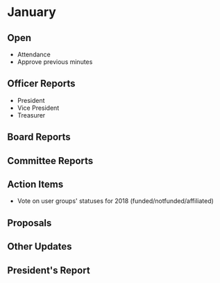 # January

## Open
* Attendance
* Approve previous minutes

## Officer Reports
* President
* Vice President
* Treasurer

## Board Reports

## Committee Reports

## Action Items
- Vote on user groups' statuses for 2018 (funded/notfunded/affiliated)

## Proposals

## Other Updates

## President's Report 
